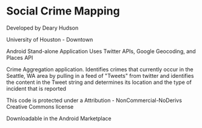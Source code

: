 Social Crime Mapping
==================
Developed by  Deary Hudson

University of Houston - Downtown

Android Stand-alone Application
Uses Twitter APIs, Google Geocoding, and Places API

Crime Aggregation application.
Identifies crimes that currently occur in the Seattle, WA area
by pulling in a feed of "Tweets" from twitter and identifies the
content in the Tweet string and determines its location and the type of incident that is reported

This code is protected under a 
Attribution - NonCommercial-NoDerivs Creative Commons license



Downloadable in the Android Marketplace
